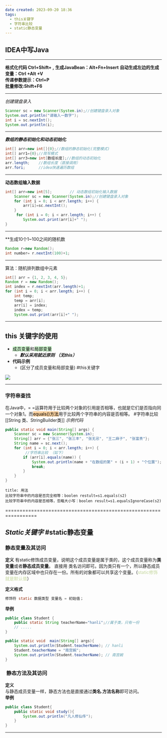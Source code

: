 ```yaml
---
date created: 2023-09-20 18:36
tags:
  - this关键字
  - 字符串比较
  - static静态变量
---
```


## IDEA中写Java

---

**格式化代码 Ctrl+Shift+ ,**
**生成JavaBean：Alt+Fn+Insert**
**自动生成左边的生成变量：Ctrl +Alt +V**  
**传递参数提示：Ctrl+P**  
**批量修改:Shift+F6** 

---

_创建键盘录入_

```java
Scanner sc = new Scanner(System.in);//创建键盘录入对象  
System.out.println("请输入一数字");  
int i = sc.nextInt();  
System.out.println(i);
```

---

_**数组的静态初始化和动态初始化**_

```java
int[] arr=new int[]{0};//数组的静态初始化(完整模式)  
int[] arr1={0};//简写模式  
int[] arr3=new int[数组长度];//数组的动态初始化  
arr.length;    //数组长度（直接调用）  
arr.fori;      //idea快速遍历数组
```

---

**动态数组输入数据**

```java
int[] arr=new int[5];        // 动态数组初始化输入数据  
    Scanner sc = new Scanner(System.in);//创建键盘录入对象  
    for (int i = 0; i < arr.length; i++) {  
        arr[i]=sc.nextInt();  
    } 
	 for (int i = 0; i < arr.length; i++) {  
        System.out.print(arr[i]+" ");  
}
```

---

**生成10个1~100之间的随机数

```java
Random r=new Random();  
int number= r.nextInt(100)+1;
```

---

算法：随机排列数组中元素

```java
int[] arr = {1, 2, 3, 4, 5};  
Random r = new Random();  
int index = r.nextInt(arr.length)+1;  
for (int i = 0; i < arr.length; i++) {  
    int temp;  
    temp = arr[i];  
    arr[i] = index;  
    index = temp;  
    System.out.print(arr[i]+" ");
```

---

## this 关键字的使用

- <mark style="background: #BBFABBA6;">成员变量</mark>和<mark style="background: #BBFABBA6;">局部变量</mark>
  - _**默认采用就近原则 （无this）**_
- **代码示例**
  - (区分了成员变量和局部变量) #this关键字

![](/Pictures/this关键字的使用.jpg)

---

### **字符串查找**  

在Java中，= =运算符用于比较两个对象的引用是否相等，也就是它们是否指向同一个对象1。而<mark style="background: #FFB86CA6;">equals()方法</mark>用于比较两个字符串的内容是否相等。 #字符串比较
[[String 类、StringBuilder类]]
_示例代码_

```java
public static void main(String[] args) {  
    Scanner sc = new Scanner(System.in);  
    String[] arr = {"张三", "张三丰", "张无忌", "王二麻子", "张富贵"};  
    String name = sc.next();  
    for (int i = 0; i < arr.length; i++) { 
         //字符串比较 （如下）
        if (arr[i].equals(name)) {  
            System.out.println(name + "在数组的第" + (i + 1) + "个位置");  
            break;  
        }  
    }  
}
```
```ad-note
title: 用法
比较字符串中的内容是否完全相等：boolen restult=s1.equals(s2)
比较字符串中的内容是否相等，忽略大小写：boolen result=s1.equalsIgnoreCase(s2)
```
=================================================================
## *Static关键字*  #static静态变量
### 静态变量及其访问  

**定义**
有static修饰成员变量，说明这个成员变量是属于类的，这个成员变量称为**类变量**或者**静态成员变量**。 直接用 类名访问即可。因为类只有一个，所以静态成员变量在内存区域中也只存在一份。所有的对象都可以共享这个变量。（<font color="#c3d69b">static修饰就是默认值</font>）

**定义格式**
```java
修饰符 static 数据类型 变量名 = 初始值；
```  

**举例**
```java
public class Student {
    public static String teacherName="hanli";//属于类，只有一份
    // .....
}
```   

```java
public static void  main(String[] args){
    System.out.println(Student.teacherName); // hanli
    Student.teacherName = "南宫婉";
    System.out.println(Student.teacherName); // 南宫婉
}
```   

###   静态方法及其访问   
**定义**  
与静态成员变量一样，静态方法也是直接通过**类名.方法名称**即可访问。  
**举例**

```java
public class Student{
    public static void study(){
        System.out.println("凡人修仙传");   
    }
}
```   
-----------------------

